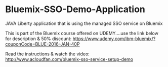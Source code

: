 # Bluemix-SSO-Demo-Application
JAVA Liberty application that is using the managed SSO service on Bluemix

This is part of the Bluemix course offered on UDEMY....use the link below for description & 50% discount:
https://www.udemy.com/ibm-bluemix/?couponCode=BLUE-2016-JAN-40P

Read the instructions & watch the video:
http://www.acloudfan.com/bluemix-sso-service-setup-demo
